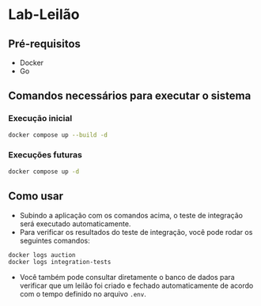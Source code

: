 # Lab-Leilão

## Pré-requisitos

- Docker
- Go

## Comandos necessários para executar o sistema

### Execução inicial

```bash
docker compose up --build -d
```

### Execuções futuras

```bash
docker compose up -d
```

## Como usar

- Subindo a aplicação com os comandos acima, o teste de integração será executado automaticamente.
- Para verificar os resultados do teste de integração, você pode rodar os seguintes comandos:

```bash
docker logs auction
docker logs integration-tests
```

- Você também pode consultar diretamente o banco de dados para verificar que um leilão foi criado e fechado automaticamente de acordo com o tempo definido no arquivo `.env`.

